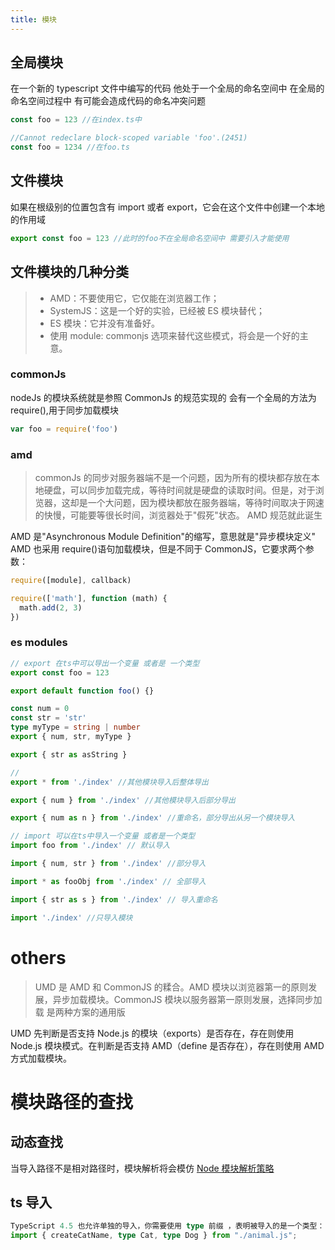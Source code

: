 ```yaml
---
title: 模块
---
```


## 全局模块

在一个新的 typescript 文件中编写的代码 他处于一个全局的命名空间中&#x20;
&#x20;在全局的命名空间过程中 有可能会造成代码的命名冲突问题

```typescript
const foo = 123 //在index.ts中

//Cannot redeclare block-scoped variable 'foo'.(2451)
const foo = 1234 //在foo.ts
```

## 文件模块

如果在根级别的位置包含有 import 或者 export，它会在这个文件中创建一个本地的作用域

```typescript
export const foo = 123 //此时的foo不在全局命名空间中 需要引入才能使用
```

## 文件模块的几种分类

> - AMD：不要使用它，它仅能在浏览器工作；
> - SystemJS：这是一个好的实验，已经被 ES 模块替代；
> - ES 模块：它并没有准备好。
> - 使用 module: commonjs 选项来替代这些模式，将会是一个好的主意。

### commonJs

nodeJs 的模块系统就是参照 CommonJs 的规范实现的
会有一个全局的方法为 require(),用于同步加载模块

```typescript
var foo = require('foo')
```

### amd

> commonJs 的同步对服务器端不是一个问题，因为所有的模块都存放在本地硬盘，可以同步加载完成，等待时间就是硬盘的读取时间。但是，对于浏览器，这却是一个大问题，因为模块都放在服务器端，等待时间取决于网速的快慢，可能要等很长时间，浏览器处于"假死"状态。 AMD 规范就此诞生

AMD 是"Asynchronous Module Definition"的缩写，意思就是"异步模块定义"
AMD 也采用 require()语句加载模块，但是不同于 CommonJS，它要求两个参数：

```javascript
require([module], callback)

require(['math'], function (math) {
  math.add(2, 3)
})
```

### es modules

```typescript
// export 在ts中可以导出一个变量 或者是 一个类型
export const foo = 123

export default function foo() {}

const num = 0
const str = 'str'
type myType = string | number
export { num, str, myType }

export { str as asString }

//
export * from './index' //其他模块导入后整体导出

export { num } from './index' //其他模块导入后部分导出

export { num as n } from './index' //重命名，部分导出从另一个模块导入

// import 可以在ts中导入一个变量 或者是一个类型
import foo from './index' // 默认导入

import { num, str } from './index' //部分导入

import * as fooObj from './index' // 全部导入

import { str as s } from './index' // 导入重命名

import './index' //只导入模块
```

# others

> UMD 是 AMD 和 CommonJS 的糅合。AMD 模块以浏览器第一的原则发展，异步加载模块。CommonJS 模块以服务器第一原则发展，选择同步加载 是两种方案的通用版

UMD 先判断是否支持 Node.js 的模块（exports）是否存在，存在则使用 Node.js 模块模式。在判断是否支持 AMD（define 是否存在），存在则使用 AMD 方式加载模块。

# 模块路径的查找

## 动态查找

当导入路径不是相对路径时，模块解析将会模仿 [Node 模块解析策略](https://nodejs.org/api/modules.html#modules_all_together)

## ts 导入

```typescript
TypeScript 4.5 也允许单独的导入，你需要使用 type 前缀 ，表明被导入的是一个类型：
import { createCatName, type Cat, type Dog } from "./animal.js";
```
